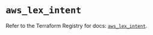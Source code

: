 # `aws_lex_intent`

Refer to the Terraform Registry for docs: [`aws_lex_intent`](https://registry.terraform.io/providers/hashicorp/aws/6.9.0/docs/resources/lex_intent).
